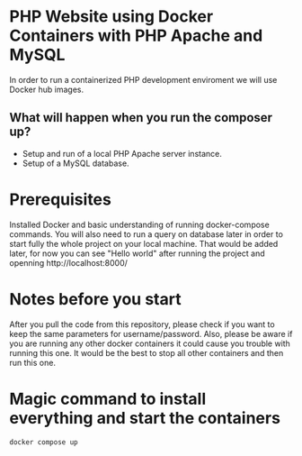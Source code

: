 # PHP Website using Docker Containers with PHP Apache and MySQL
In order to run a containerized PHP development enviroment we will use Docker hub images.

## What will happen when you run the composer up?
- Setup and run of a local PHP Apache server instance.
- Setup of a MySQL database.

# Prerequisites
Installed Docker and basic understanding of running docker-compose commands. You will also need to run a query on database later in order to start fully the whole project on your local machine. That would be added later, for now you can see "Hello world" after running the project and openning http://localhost:8000/

# Notes before you start
After you pull the code from this repository, please check if you want to keep the same parameters for username/password. Also, please be aware if you are running any other docker containers it could cause you trouble with running this one. It would be the best to stop all other containers and then run this one. 

# Magic command to install everything and start the containers
`docker compose up`